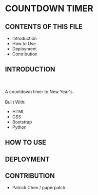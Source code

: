 # COUNTDOWN TIMER

## CONTENTS OF THIS FILE

* Introduction
* How to Use
* Deployment
* Contribution

## INTRODUCTION

<!-- [Open Fridge](https://paperpatch.github.io/open_fridge/) -->
<br/>
<br/>
A countdown timer to New Year's.
<br/>
<br/>
Built With:

- HTML
- CSS
- Bootstrap
- Python

<!-- ![Alt text](./assets/images/screenshot-index.png "index webpage") 
![Alt text](./assets/images/screenshot-discover.png "discover recipe webpage") 
![Alt text](./assets/images/screenshot-detail.png "detail webpage")  -->

## HOW TO USE



## DEPLOYMENT



## CONTRIBUTION

- Patrick Chen / paperpatch